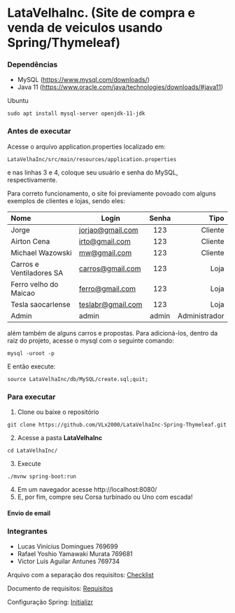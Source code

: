 # LataVelhaInc. (Site de compra e venda de veiculos usando Spring/Thymeleaf)


### Dependências ###
- MySQL (https://www.mysql.com/downloads/)
- Java 11 (https://www.oracle.com/java/technologies/downloads/#java11)

Ubuntu
```
sudo apt install mysql-server openjdk-11-jdk
```

### Antes de executar ###
Acesse o arquivo application.properties localizado em:
```
LataVelhaInc/src/main/resources/application.properties
```
e nas linhas 3 e 4, coloque seu usuário e senha do MySQL, respectivamente.

Para correto funcionamento, o site foi previamente povoado com alguns exemplos de clientes e lojas, sendo eles:

Nome | Login | Senha | Tipo
|:---|---|:---:|---:|
Jorge | jorjao@gmail.com | 123 | Cliente
Airton Cena | irto@gmail.com | 123 | Cliente
Michael Wazowski | mw@gmail.com | 123 | Cliente
Carros e Ventiladores SA | carros@gmail.com | 123 | Loja
Ferro velho do Maicao | ferro@gmail.com | 123 | Loja
Tesla saocarlense | teslabr@gmail.com | 123 | Loja
Admin | admin | admin | Administrador

além também de alguns carros e propostas.
Para adicioná-los, dentro da raiz do projeto, acesse o mysql com o seguinte comando:
```
mysql -uroot -p
```
E então execute:
```
source LataVelhaInc/db/MySQL/create.sql;quit;
```

### Para executar ###
1. Clone ou baixe o repositório
```
git clone https://github.com/VLx2000/LataVelhaInc-Spring-Thymeleaf.git
```
2. Acesse a pasta **LataVelhaInc** 
```
cd LataVelhaInc/
```
3. Execute
```
./mvnw spring-boot:run
```
4. Em um navegador acesse http://localhost:8080/
5. E, por fim, compre seu Corsa turbinado ou Uno com escada!

#### Envio de email ####


### Integrantes ###

- Lucas Vinícius Domingues 769699
- Rafael Yoshio Yamawaki Murata 769681
- Victor Luís Aguilar Antunes 769734

Arquivo com a separação dos requisitos:
[Checklist](doc/checklist.md)

Documento de requisitos:
[Requisitos](doc/Requisitos-A2.pdf)

Configuração Spring:
[Initializr](doc/spring-initializr.png)
